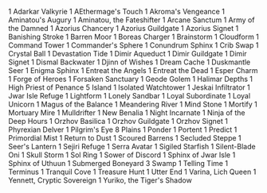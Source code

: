 1 Adarkar Valkyrie
1 AEthermage's Touch
1 Akroma's Vengeance
1 Aminatou's Augury
1 Aminatou, the Fateshifter
1 Arcane Sanctum
1 Army of the Damned
1 Azorius Chancery
1 Azorius Guildgate
1 Azorius Signet
1 Banishing Stroke
1 Barren Moor
1 Boreas Charger
1 Brainstorm
1 Cloudform
1 Command Tower
1 Commander's Sphere
1 Conundrum Sphinx
1 Crib Swap
1 Crystal Ball
1 Devastation Tide
1 Dimir Aqueduct
1 Dimir Guildgate
1 Dimir Signet
1 Dismal Backwater
1 Djinn of Wishes
1 Dream Cache
1 Duskmantle Seer
1 Enigma Sphinx
1 Entreat the Angels
1 Entreat the Dead
1 Esper Charm
1 Forge of Heroes
1 Forsaken Sanctuary
1 Geode Golem
1 Halimar Depths
1 High Priest of Penance
5 Island
1 Isolated Watchtower
1 Jeskai Infiltrator
1 Jwar Isle Refuge
1 Lightform
1 Lonely Sandbar
1 Loyal Subordinate
1 Loyal Unicorn
1 Magus of the Balance
1 Meandering River
1 Mind Stone
1 Mortify
1 Mortuary Mire
1 Mulldrifter
1 New Benalia
1 Night Incarnate
1 Ninja of the Deep Hours
1 Orzhov Basilica
1 Orzhov Guildgate
1 Orzhov Signet
1 Phyrexian Delver
1 Pilgrim's Eye
8 Plains
1 Ponder
1 Portent
1 Predict
1 Primordial Mist
1 Return to Dust
1 Scoured Barrens
1 Secluded Steppe
1 Seer's Lantern
1 Sejiri Refuge
1 Serra Avatar
1 Sigiled Starfish
1 Silent-Blade Oni
1 Skull Storm
1 Sol Ring
1 Sower of Discord
1 Sphinx of Jwar Isle
1 Sphinx of Uthuun
1 Submerged Boneyard
3 Swamp
1 Telling Time
1 Terminus
1 Tranquil Cove
1 Treasure Hunt
1 Utter End
1 Varina, Lich Queen
1 Yennett, Cryptic Sovereign
1 Yuriko, the Tiger's Shadow
